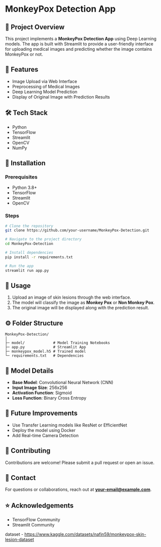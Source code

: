 # MonkeyPox Detection App

## 📌 Project Overview
This project implements a **MonkeyPox Detection App** using Deep Learning models. The app is built with Streamlit to provide a user-friendly interface for uploading medical images and predicting whether the image contains MonkeyPox or not.

## 🚀 Features
- Image Upload via Web Interface
- Preprocessing of Medical Images
- Deep Learning Model Prediction
- Display of Original Image with Prediction Results

## 🛠️ Tech Stack
- Python
- TensorFlow
- Streamlit
- OpenCV
- NumPy

## 🔑 Installation

### Prerequisites
- Python 3.8+
- TensorFlow
- Streamlit
- OpenCV

### Steps
```bash
# Clone the repository
git clone https://github.com/your-username/MonkeyPox-Detection.git

# Navigate to the project directory
cd MonkeyPox-Detection

# Install dependencies
pip install -r requirements.txt

# Run the app
streamlit run app.py
```

## 📄 Usage
1. Upload an image of skin lesions through the web interface.
2. The model will classify the image as **Monkey Pox** or **Non Monkey Pox**.
3. The original image will be displayed along with the prediction result.

## ⚙️ Folder Structure
```
MonkeyPox-Detection/
│
├─ model/             # Model Training Notebooks
├─ app.py             # Streamlit App
├─ monkeypox_model.h5 # Trained model
└─ requirements.txt   # Dependencies
```

## 📌 Model Details
- **Base Model**: Convolutional Neural Network (CNN)
- **Input Image Size**: 256x256
- **Activation Function**: Sigmoid
- **Loss Function**: Binary Cross Entropy

## 🎯 Future Improvements
- Use Transfer Learning models like ResNet or EfficientNet
- Deploy the model using Docker
- Add Real-time Camera Detection

## 🤝 Contributing
Contributions are welcome! Please submit a pull request or open an issue.

## 📧 Contact
For questions or collaborations, reach out at **your-email@example.com**.

## ⭐ Acknowledgements
- TensorFlow Community
- Streamlit Community

dataset - https://www.kaggle.com/datasets/nafin59/monkeypox-skin-lesion-dataset
